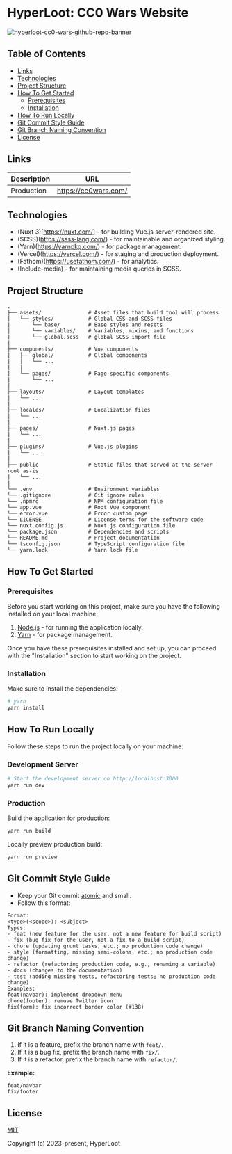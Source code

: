 # HyperLoot: CC0 Wars Website
![hyperloot-cc0-wars-github-repo-banner](https://user-images.githubusercontent.com/3419259/231532454-dec0e624-e038-4cea-8bfa-2654be316d86.jpg)

## Table of Contents
- [Links](#links)
- [Technologies](#how-to-getting-started)
- [Project Structure](#project-structure)
- [How To Get Started](#how-to-getting-started)
  - [Prerequisites](#prerequisites)
  - [Installation](#installation)
- [How To Run Locally](#how-to-run-locally)
- [Git Commit Style Guide](#git-commit-style-guide)
- [Git Branch Naming Convention](#git-branch-naming-convention)
- [License](#license)

## Links
| Description | URL                     |
| ----------- | ----------------------- |
| Production  | https://cc0wars.com/    |

## Technologies
- (Nuxt 3)[https://nuxt.com/] - for building Vue.js server-rendered site.
- (SCSS)(https://sass-lang.com/) - for maintainable and organized styling.
- (Yarn)(https://yarnpkg.com/) - for package management.
- (Vercel)(https://vercel.com/) - for staging and production deployment.
- (Fathom)(https://usefathom.com/) - for analytics.
- (Include-media) - for maintaining media queries in SCSS.

## Project Structure
```
.
├── assets/               # Asset files that build tool will process
|   └── styles/           # Global CSS and SCSS files
|       └── base/         # Base styles and resets
|       └── variables/    # Variables, mixins, and functions
|       └── global.scss   # global SCSS import file 
|
├── components/           # Vue components
|   ├── global/           # Global components
|   |   └── ...
|   |
|   └── pages/            # Page-specific components
|       └── ...
|
├── layouts/              # Layout templates
|   └── ...
|
├── locales/              # Localization files
|   └── ...
|
├── pages/                # Nuxt.js pages
|   └── ...
|
├── plugins/              # Vue.js plugins
|   └── ...
|
├── public                # Static files that served at the server root as-is
|   └── ...
|
└── .env                  # Environment variables
└── .gitignore            # Git ignore rules
└── .npmrc                # NPM configuration file
└── app.vue               # Root Vue component
└── error.vue             # Error custom page
└── LICENSE               # License terms for the software code
└── nuxt.config.js        # Nuxt.js configuration file
└── package.json          # Dependencies and scripts
└── README.md             # Project documentation
└── tsconfig.json         # TypeScript configuration file
└── yarn.lock             # Yarn lock file
```

## How To Get Started

### Prerequisites
Before you start working on this project, make sure you have the following installed on your local machine:

1. [Node.js](https://nodejs.org/) - for running the application locally.
2. [Yarn](https://yarnpkg.com/) - for package management.

Once you have these prerequisites installed and set up, you can proceed with the "Installation" section to start working on the project.

### Installation

Make sure to install the dependencies:

```bash
# yarn
yarn install
```

## How To Run Locally

Follow these steps to run the project locally on your machine:

### Development Server

```bash
# Start the development server on http://localhost:3000
yarn run dev
```

### Production

Build the application for production:

```bash
yarn run build
```

Locally preview production build:

```bash
yarn run preview
```

## Git Commit Style Guide
- Keep your Git commit [atomic](https://en.wikipedia.org/wiki/Atomic_commit) and small.
- Follow this format:
```
Format:
<type>(<scope>): <subject>
Types:
- feat (new feature for the user, not a new feature for build script)
- fix (bug fix for the user, not a fix to a build script)
- chore (updating grunt tasks, etc.; no production code change)
- style (formatting, missing semi-colons, etc.; no production code change)
- refactor (refactoring production code, e.g., renaming a variable)
- docs (changes to the documentation)
- test (adding missing tests, refactoring tests; no production code change)
Examples:
feat(navbar): implement dropdown menu
chore(footer): remove Twitter icon
fix(form): fix incorrect border color (#138)
```

## Git Branch Naming Convention
1. If it is a feature, prefix the branch name with `feat/`.
2. If it is a bug fix, prefix the branch name with `fix/`.
3. If it is a refactor, prefix the branch name with `refactor/`.

**Example:**
```
feat/navbar
fix/footer
```

## License
[MIT](https://github.com/hyperloot-nft/hyperloot-cc0-wars-website/blob/main/LICENSE)

Copyright (c) 2023-present, HyperLoot
